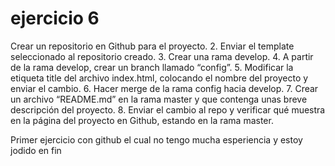 # ejercicio 6 

Crear un repositorio en Github para el proyecto.
2. Enviar el template seleccionado al repositorio creado.
3. Crear una rama develop.
4. A partir de la rama develop, crear un branch llamado “config”.
5. Modificar la etiqueta title del archivo index.html, colocando el nombre del
proyecto y enviar el cambio.
6. Hacer merge de la rama config hacia develop.
7. Crear un archivo “README.md” en la rama master y que contenga unas
breve descripción del proyecto.
8. Enviar el cambio al repo y verificar qué muestra en la página del proyecto en
Github, estando en la rama master.


Primer ejercicio con github el cual no tengo mucha esperiencia y estoy jodido
en fin
